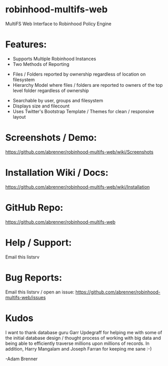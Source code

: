robinhood-multifs-web
=====================

MultiFS Web Interface to Robinhood Policy Engine

Features:
========
  - Supports Multiple Robinhood Instances
  - Two Methods of Reporting
   + Files / Folders reported by ownership regardless of location on filesystem
   + Hierarchy Model where files / folders are reported to owners of the top
     level folder regardless of ownership
  - Searchable by user, groups and filesystem
  - Displays size and filecount
  - Uses Twitter's Bootstrap Template / Themes for clean / responsive layout
 
Screenshots / Demo:
===================
  https://github.com/abrenner/robinhood-multifs-web/wiki/Screenshots

Installation Wiki / Docs:
=========================
  https://github.com/abrenner/robinhood-multifs-web/wiki/Installation

GitHub Repo:
============
  https://github.com/abrenner/robinhood-multifs-web

Help / Support:
===============
  Email this listsrv

Bug Reports:
============
  Email this listsrv / open an issue: 
  https://github.com/abrenner/robinhood-multifs-web/issues


Kudos
=====
I want to thank database guru Garr Updegraff for helping me with some of the initial database design / thought process of working with big data and being able to efficiently traverse millions upon millions of records. In addition, Harry Mangalam and Joseph Farran for keeping me sane :-)

-Adam Brenner
